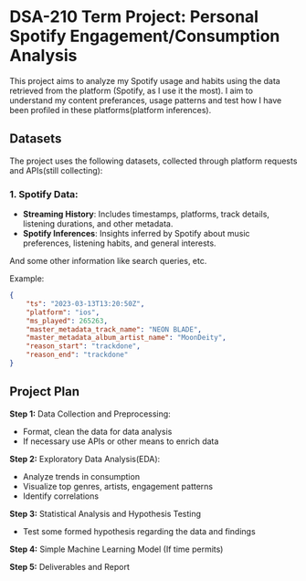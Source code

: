 # DSA-210 Term Project: Personal Spotify Engagement/Consumption Analysis
This project aims to analyze my Spotify usage and habits using the data retrieved from the platform (Spotify, as I use it the most). I aim to understand my content preferances, usage patterns and test how I have been profiled in these platforms(platform inferences).

## Datasets
The project uses the following datasets, collected through platform requests and APIs(still collecting): 

### 1. Spotify Data:
- **Streaming History**: Includes timestamps, platforms, track details, listening durations, and other metadata.
- **Spotify Inferences**: Insights inferred by Spotify about music preferences, listening habits, and general interests.

And some other information like search queries, etc. 

Example: 

```json
{
    "ts": "2023-03-13T13:20:50Z",
    "platform": "ios",
    "ms_played": 265263,
    "master_metadata_track_name": "NEON BLADE",
    "master_metadata_album_artist_name": "MoonDeity",
    "reason_start": "trackdone",
    "reason_end": "trackdone"
}
```

## Project Plan
**Step 1:** Data Collection and Preprocessing: 
- Format, clean the data for data analysis
- If necessary use APIs or other means to enrich data 

**Step 2:** Exploratory Data Analysis(EDA):
- Analyze trends in consumption
- Visualize top genres, artists, engagement patterns
- Identify correlations
  
**Step 3:** Statistical Analysis and Hypothesis Testing
- Test some formed hypothesis regarding the data and findings
  
**Step 4:** Simple Machine Learning Model (If time permits)

**Step 5:** Deliverables and Report

